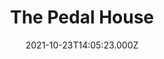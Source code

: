 ---
date: 2021-10-23T14:05:23.000Z
title: The Pedal House
latitude: 52.043762
longitude: 0.953813
category: checkin
---